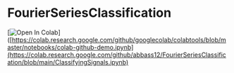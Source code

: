 # FourierSeriesClassification
[![Open In Colab](https://colab.research.google.com/assets/colab-badge.svg)]([https://colab.research.google.com/github/googlecolab/colabtools/blob/master/notebooks/colab-github-demo.ipynb](https://colab.research.google.com/github/abbass12/FourierSeriesClassification/blob/main/ClassifyingSignals.ipynb)
